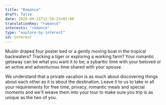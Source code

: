 ```yaml
---
title: "Romance"
draft: false
date: 2020-09-21T12:59:23+02:00
translationKey: "romance"
interests: "romance"
type: "explore-by-interest"
id: interest
---
```

Muslin draped four poster bed or a gently moving boat in the tropical backwaters? Tracking a tiger or exploring a working farm? Your romantic getaway can be what you want it to be; a sybaritic time with your beloved or an active and adventurous time shared with your spouse.

We understand that a private vacation is as much about discovering things about each other as it is about the destination. Leave it to us to take in all your requirements for free time, privacy, romantic meals and special moments and we'll weave them into your tour to make sure you trip is as unique as the two of you. 